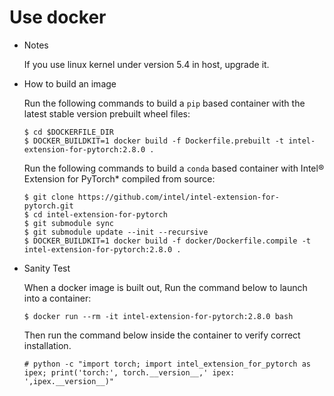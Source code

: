 # Use docker

* Notes

  If you use linux kernel under version 5.4 in host, upgrade it.

* How to build an image

  Run the following commands to build a `pip` based container with the latest stable version prebuilt wheel files:

  ```console
  $ cd $DOCKERFILE_DIR
  $ DOCKER_BUILDKIT=1 docker build -f Dockerfile.prebuilt -t intel-extension-for-pytorch:2.8.0 .
  ```

  Run the following commands to build a `conda` based container with Intel® Extension for PyTorch\* compiled from source:

  ```console
  $ git clone https://github.com/intel/intel-extension-for-pytorch.git
  $ cd intel-extension-for-pytorch
  $ git submodule sync
  $ git submodule update --init --recursive
  $ DOCKER_BUILDKIT=1 docker build -f docker/Dockerfile.compile -t intel-extension-for-pytorch:2.8.0 .
  ```

* Sanity Test

  When a docker image is built out, Run the command below to launch into a container:
  ```console
  $ docker run --rm -it intel-extension-for-pytorch:2.8.0 bash
  ```

  Then run the command below inside the container to verify correct installation.
  ```console
  # python -c "import torch; import intel_extension_for_pytorch as ipex; print('torch:', torch.__version__,' ipex: ',ipex.__version__)"
  ```
